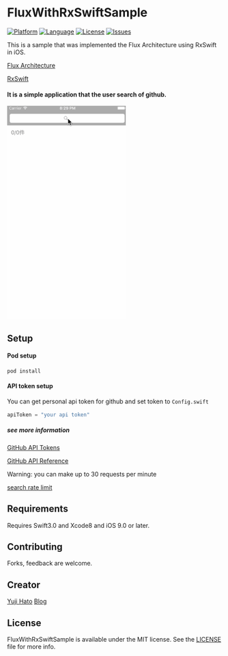 FluxWithRxSwiftSample
========================

[![Platform](http://img.shields.io/badge/platform-ios-blue.svg?style=flat
)](https://developer.apple.com/iphone/index.action)
[![Language](http://img.shields.io/badge/language-swift-brightgreen.svg?style=flat
)](https://developer.apple.com/swift)
[![License](http://img.shields.io/badge/license-MIT-lightgrey.svg?style=flat
)](http://mit-license.org)
[![Issues](https://img.shields.io/github/issues/dekatotoro/FluxWithRxSwiftSample.svg?style=flat
)](https://github.com/dekatotoro/FluxWithRxSwiftSample/issues?state=open)



This is a sample that was implemented the Flux Architecture using RxSwift in iOS.


[Flux Architecture](https://facebook.github.io/flux/)

[RxSwift](https://github.com/ReactiveX/RxSwift)


#### It is a simple application that the user search of github.

![sample](Screenshots/screenshots.gif)

## Setup
#### Pod setup
```
pod install
```

#### API token setup

You can get personal api token for github and set token to `Config.swift`
```swift
apiToken = "your api token"
```


##### see more information

[GitHub API Tokens](https://github.com/blog/1509-personal-api-tokens)

[GitHub API Reference](https://developer.github.com/v3/)


Warning: you can make up to 30 requests per minute

[search rate limit](https://developer.github.com/v3/search/#rate-limit)



## Requirements
Requires Swift3.0 and Xcode8 and iOS 9.0 or later.  



## Contributing
Forks, feedback are welcome.



## Creator
[Yuji Hato](https://github.com/dekatotoro)
[Blog](http://buzzmemo.blogspot.jp/)



## License
FluxWithRxSwiftSample is available under the MIT license. See the [LICENSE](./LICENSE) file for more info.
